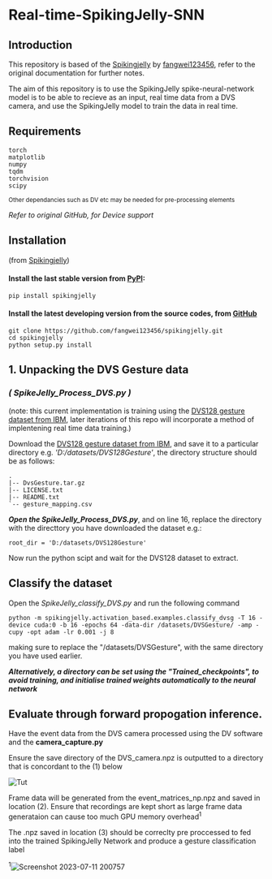 # Real-time-SpikingJelly-SNN 

## Introduction 
This repository is based of the [Spikingjelly](https://github.com/fangwei123456/spikingjelly) by [fangwei123456](https://github.com/fangwei123456), refer to the original documentation for further notes. 

The aim of this repository is to use the SpikingJelly spike-neural-network model is to be able to recieve as an input, real time data from a DVS camera, and use the SpikingJelly model to train the data in real time. 

## Requirements 
```
torch
matplotlib
numpy
tqdm
torchvision
scipy
```
<sub>Other dependancies such as DV etc may be needed for pre-processing elements</sub>

_Refer to original GitHub, for Device support_

## Installation
(from [Spikingjelly](https://github.com/fangwei123456/spikingjelly))

#### Install the last stable version from [PyPI](https://pypi.org/project/spikingjelly/):
```
pip install spikingjelly
```
#### Install the latest developing version from the source codes, from [GitHub](https://github.com/fangwei123456/spikingjelly)
```
git clone https://github.com/fangwei123456/spikingjelly.git
cd spikingjelly
python setup.py install
```

## 1. Unpacking the DVS Gesture data 
### _( SpikeJelly_Process_DVS.py )_
(note: this current implementation is training using the [DVS128 gesture dataset from IBM](https://research.ibm.com/interactive/dvsgesture/), later iterations of this repo will incorporate a method of implentening real time data training.)

Download the  [DVS128 gesture dataset from IBM](https://research.ibm.com/interactive/dvsgesture/), and save it to a particular directory e.g. _'D:/datasets/DVS128Gesture'_, the directory structure should be as follows: 
```
.
|-- DvsGesture.tar.gz
|-- LICENSE.txt
|-- README.txt
`-- gesture_mapping.csv
```

***Open the SpikeJelly_Process_DVS.py***, and on line 16, replace the directory with the directtory you have downloaded the dataset e.g.:
```
root_dir = 'D:/datasets/DVS128Gesture'
```
Now run the python scipt and wait for the DVS128 dataset to extract. 

## Classify the dataset 

Open the _SpikeJelly_classify_DVS.py_ and run the following command
```
python -m spikingjelly.activation_based.examples.classify_dvsg -T 16 -device cuda:0 -b 16 -epochs 64 -data-dir /datasets/DVSGesture/ -amp -cupy -opt adam -lr 0.001 -j 8
```
making sure to replace the "/datasets/DVSGesture", with the same directory you have used earlier.

***Alternatively, a directory can be set using the "Trained_checkpoints", to avoid training, and initialise trained weights automatically to the neural network***

## Evaluate through forward propogation inference. 

Have the event data from the DVS camera processed using the DV software and the ****camera_capture.py****

Ensure the save directory of the DVS_camera.npz is outputted to a directory that is concordant to the (1) below

![Tut](https://github.com/Mars-Mah3r/Real-time-SpikingJelly-SNN/assets/108829389/4b221c92-6ec4-47e5-b5be-45283676756c)

Frame data will be generated from the event_matrices_np.npz and saved in location (2). Ensure that recordings are kept short as large frame data generataion can cause too much GPU memory overhead<sup>1</sup> 

The .npz saved in location (3) should be correclty pre proccessed to fed into the trained SpikingJelly Network and produce a gesture classification label









<sup>1</sup>![Screenshot 2023-07-11 200757](https://github.com/Mars-Mah3r/Real-time-SpikingJelly-SNN/assets/108829389/d3f6cfa2-347e-46bb-b029-4cb1970dc1ae) 





